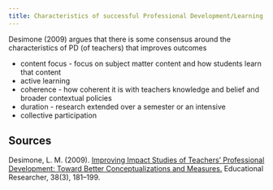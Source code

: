 ```yaml
---
title: Characteristics of successful Professional Development/Learning
---
```

Desimone (2009) argues that there is some consensus around the characteristics of PD (of teachers) that improves outcomes

- content focus - focus on subject matter content and how students learn that content
- active learning
- coherence - how coherent it is with teachers knowledge and belief and broader contextual policies
- duration - research extended over a semester or an intensive
- collective participation

## Sources

Desimone, L. M. (2009). [Improving Impact Studies of Teachers’ Professional Development: Toward Better Conceptualizations and Measures.](http://doi.org/10.3102/0013189X08331140) Educational Researcher, 38(3), 181–199.